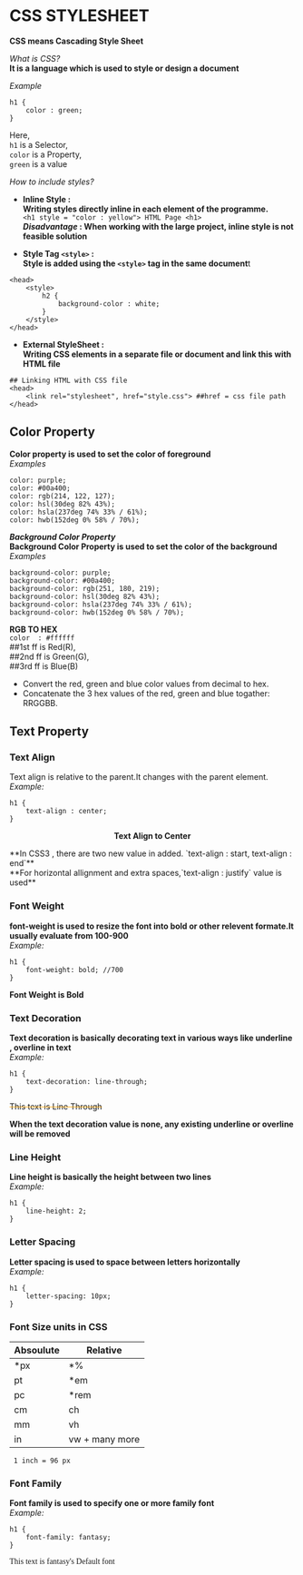 # CSS STYLESHEET

**CSS means Cascading Style Sheet**<br>

*What is CSS?*<br>
**It is a language which is used to style or design a document**

*Example*<br>
```
h1 {
    color : green;
}
```
Here, <br> 
`h1` is a Selector,<br>
`color` is a Property,<br>
`green` is a value

*How to include styles?*<br>
- **Inline Style :**<br>
**Writing styles directly inline in each element of the programme.**<br>
```<h1 style = "color : yellow"> HTML Page <h1>``` <br>
***Disadvantage* : When working with the large project, inline style is not feasible solution** 

- **Style Tag `<style>` :** <br>
**Style is added using the `<style>` tag in the same document**t
```
<head>
    <style>
        h2 {
            background-color : white;
        }
    </style>
</head>
```
- **External StyleSheet :**<br>
**Writing CSS elements in a separate file or document and link this with HTML file**<br>
``` 
## Linking HTML with CSS file
<head>
    <link rel="stylesheet", href="style.css"> ##href = css file path
</head>
```
## Color Property

**Color property is used to set the color of foreground**<br>
*Examples*<br>
```
color: purple;
color: #00a400;
color: rgb(214, 122, 127);
color: hsl(30deg 82% 43%);
color: hsla(237deg 74% 33% / 61%);
color: hwb(152deg 0% 58% / 70%);
```
***Background Color Property***<br>
**Background Color Property is used to set the color of the background**<br>
*Examples*<br>
```
background-color: purple;
background-color: #00a400;
background-color: rgb(251, 180, 219);
background-color: hsl(30deg 82% 43%);
background-color: hsla(237deg 74% 33% / 61%);
background-color: hwb(152deg 0% 58% / 70%);
```
**RGB TO HEX**<br>
`color  : #ffffff ` <br>
##1st ff is Red(R),<br>
##2nd ff is Green(G), <br>
##3rd ff is Blue(B)
- Convert the red, green and blue color values from decimal to hex.
- Concatenate the 3 hex values of the red, green and blue togather: RRGGBB.

## Text Property

### Text Align<br>
Text align is relative to the parent.It changes with the parent element.<br>
*Example:*<br>
```
h1 {
    text-align : center;
}
```
<p style = "text-align : center; font-weight : bold">Text Align to Center</p>
**In CSS3 , there are two new value in added. `text-align : start, text-align : end`**<br>
**For horizontal allignment and extra spaces,`text-align : justify` value is used**<br>

### Font Weight<br>
**font-weight is used to resize the font into bold or other relevent formate.It usually evaluate from 100-900**<br>
*Example:*<br>
```
h1 {
    font-weight: bold; //700
}
```
<p style = "font-weight : bold">Font Weight is Bold</p>

### Text Decoration<br>
**Text decoration is basically decorating text in various ways like underline , overline in text**<br>
*Example:*<br>
```
h1 {
    text-decoration: line-through;
}
```
<p style = "text-decoration: orange line-through">This text is Line Through</p>

**When the text decoration value is none, any existing underline or overline will be removed**<br>
### Line Height <br>
**Line height is basically the height between two lines**<br>
*Example:*<br>
```
h1 {
    line-height: 2;
}
```
### Letter Spacing <br>
**Letter spacing is used to space between letters horizontally**<br>
*Example:*<br>
```
h1 {
    letter-spacing: 10px;
}
```
### Font Size units in CSS<br>
| Absoulute  | Relative   |
|------------|------------|
| *px        | *%         |
| pt         | *em         | 
| pc         | *rem        |
| cm         | ch         |
| mm         | vh         |
| in         | vw + many more   |  

` 1 inch = 96 px`<br>
### Font Family <br>
**Font family is used to specify one or more family font**<br>
*Example:*<br>
```
h1 {
    font-family: fantasy;
}
```
<p style = "font-family : fantasy">This text is fantasy's Default font</p>

